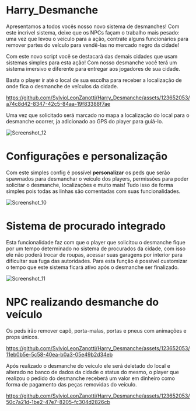# Harry_Desmanche

Apresentamos a todos vocês nosso novo sistema de desmanches! Com este incrivel sistema, deixe que os NPCs façam o trabalho mais pesado: uma vez que levou o veículo para a ação, contrate alguns funcionários para remover partes do veículo para vendê-las no mercado negro da cidade!

Com este novo script você se destacará das demais cidades que usam sistemas simples para esta ação! Com nosso desmanche você terá um sistema imersivo e diferente para entregar aos jogadores de sua cidade.

Basta o player ir até o local de sua escolha para receber a localização de onde fica o desmanche de veículos da cidade.

https://github.com/SylvioLeonZanotti/Harry_Desmanche/assets/123652053/a74c8d42-8347-42c5-84aa-19f83388f7ae

Uma vez que solicitado será marcado no mapa a localização do local para o desmanche ocorrer, ja adicionado ao GPS do player para guiá-lo.

![Screenshot_12](https://github.com/SylvioLeonZanotti/Harry_Desmanche/assets/123652053/ac3193ca-260e-4a1b-bc11-4437c1cec12a)


# Configurações e personalização

Com este simples config é possível **personalizar** os peds que serão spawnados para desmanchar o veículo dos players, permissões para poder solicitar o desmanche, localizações e muito mais! Tudo isso de forma simples pois todas as linhas são comentadas com suas funcionalidades.

![Screenshot_10](https://github.com/SylvioLeonZanotti/Harry_Desmanche/assets/123652053/1970bc18-e7f5-42b5-83aa-a85c61ea9597)

# Sistema de procurado integrado

Esta funcionalidade faz com que o player que solicitou o desmanche fique por um tempo determinado no sistema de procurados da cidade, com isso ele não poderá trocar de roupas, acessar suas garagens por interior para dificultar sua fuga das autoridades. Para esta função é possível customizar o tempo que este sistema ficará ativo após o desmanche ser finalizado.

![Screenshot_11](https://github.com/SylvioLeonZanotti/Harry_Desmanche/assets/123652053/772da704-0f71-4952-8722-b55349c10bfb)

# NPC realizando desmanche do veículo

Os peds irão remover capô, porta-malas, portas e pneus com animações e props únicos.

https://github.com/SylvioLeonZanotti/Harry_Desmanche/assets/123652053/11eb0b5e-5c58-40ea-b0a3-05e49b2d34eb

Após realizado o desmanche do veículo ele será deletado do local e alterado no banco de dados da cidade o status do mesmo, o player que realizou o pedido do desmanche receberá um valor em dinheiro como forma de pagamento das peças removidas do veículo.

https://github.com/SylvioLeonZanotti/Harry_Desmanche/assets/123652053/50c7a21d-1be2-47e7-8205-fc304d2826cb

